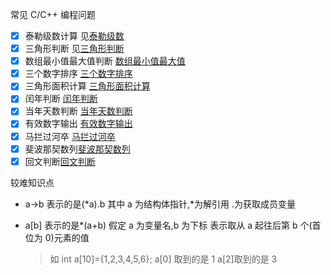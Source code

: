 常见 C/C++ 编程问题

-   [x] 泰勒级数计算 见[泰勒级数](code/泰勒级数.cpp)
-   [x] 三角形判断 见[三角形判断](code/三角形判断.cpp)
-   [x] 数组最小值最大值判断 [数组最小值最大值](code/数组最小值最大值.cpp)
-   [x] 三个数字排序 [三个数字排序](code/三个数字排序.cpp)
-   [x] 三角形面积计算 [三角形面积计算](code/三角形面积计算.cpp)
-   [x] 闰年判断 [闰年判断](code/闰年判断.cpp)
-   [x] 当年天数判断 [当年天数判断](code/当年天数判断.cpp)
-   [x] 有效数字输出 [有效数字输出](code/有效数字输出.cpp)
-   [x] 马拦过河卒 [马拦过河卒](code/马拦过河卒.cpp)
-   [x] 斐波那契数列[斐波那契数列](code/斐波那契数列.cpp)
-   [x] 回文判断[回文判断](code/回文判断.cpp)

较难知识点

-   a->b 表示的是(*a).b 其中 a 为结构体指针,*为解引用 .为获取成员变量
-   a[b] 表示的是\*(a+b) 假定 a 为变量名,b 为下标 表示取从 a 起往后第 b 个(首位为 0)元素的值

    > 如 int a[10]={1,2,3,4,5,6};
    > a[0] 取到的是 1
    > a[2]取到的是 3
